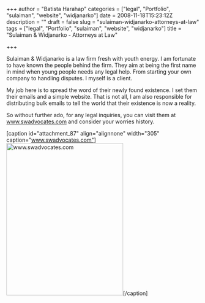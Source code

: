 +++
author = "Batista Harahap"
categories = ["legal", "Portfolio", "sulaiman", "website", "widjanarko"]
date = 2008-11-18T15:23:12Z
description = ""
draft = false
slug = "sulaiman-widjanarko-attorneys-at-law"
tags = ["legal", "Portfolio", "sulaiman", "website", "widjanarko"]
title = "Sulaiman & Widjanarko - Attorneys at Law"

+++


Sulaiman &amp; Widjanarko is a law firm fresh with youth energy. I am fortunate to have known the people behind the firm. They aim at being the first name in mind when young people needs any legal help. From starting your own company to handling disputes. I myself is a client.

My job here is to spread the word of their newly found existence. I set them their emails and a simple website. That is not all, I am also responsible for distributing bulk emails to tell the world that their existence is now a reality.

So without further ado, for any legal inquiries, you can visit them at <a href="http://www.swadvocates.com" target="_blank">www.swadvocates.com</a> and consider your worries history.

[caption id="attachment_87" align="alignnone" width="305" caption="www.swadvocates.com"]<a href="http://www.swadvocates.com"><img class="size-full wp-image-87" title="www.swadvocates.com" src="http://www.bango29.com/go/wp-content/uploads/2008/11/logo.jpg" alt="www.swadvocates.com" width="305" height="397" /></a>[/caption]